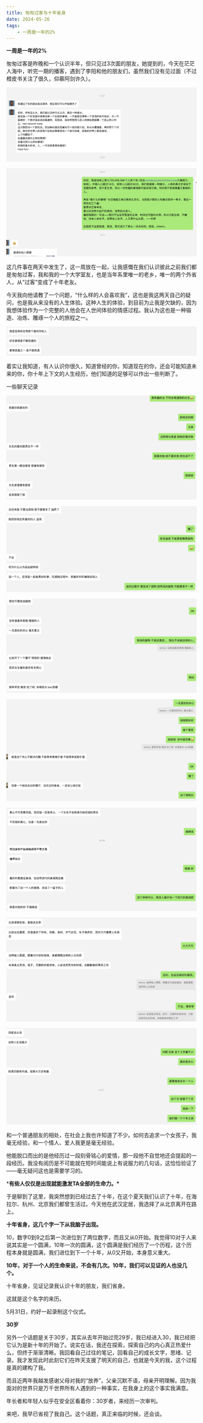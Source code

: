 ```yaml
---
title: 匆匆过客与十年省身
date: 2024-05-26
tags:
    - 一周是一年的2%
---
```











**一周是一年的2%**





匆匆过客是昨晚和一个认识半年，但只见过3次面的朋友，她提到的，今天在茫茫人海中，听完一期的播客，遇到了李阳和他的朋友们，虽然我们没有见过面（不过橙皮书关注了很久，仰慕阿剑许久）。



![01](../images/01.png)



![02](../images/02.png)











这几件事在两天中发生了，这一周放在一起，让我感慨在我们认识彼此之前我们都是匆匆过客，我和我的一个大学室友，也是当年系里唯一的老乡，唯一的两个外省人，从“过客”变成了十年老友。





今天我向他请教了一个问题，“什么样的人会喜欢我”，这也是我这两天自己的疑问，也是我从来没有的人生体验。这种人生的体验，到目前为止我是欠缺的，因为我想体验作为一个完整的人他会在人世间体验的情感过程。我认为这也是一种锻造、冶炼、雕琢一个人的旅程之一。



![03](../images/03.png)





着实让我知道，有人认识你很久，知道曾经的你，知道现在的你，还会可能知道未来的你，你十年上下文的人生经历，他们知道的足够可以作出一些判断了。







一些聊天记录

![04](../images/04.png)



![05](../images/05.png)





![06](../images/06.png)





![07](../images/07.png)





![08](../images/08.png)





![09](../images/09.png)



![10](../images/10.png)





和一个普通朋友的相处，在社会上我也许知道了不少。如何去追求一个女孩子，我毫无经验，和一个情人、爱人我更是毫无经验。



他能脱口而出的是他经历过一段刻骨铭心的爱情，那一段他不自觉地还会提起的一段经历。我没有阅历是不可能就在短时间能说上有说服力的几句话，这恰恰验证了——毫无疑问这也是需要学习的。









***有些人仅仅是出现就能激发TA全部的生命力。\***









于是聊到了这里，我突然想到已经过去了十年，在这个夏天我们认识了十年，在海拉尔、杭州、北京我们都曾生活过。今天他在武汉定居，我选择了从北京离开在路上。



**十年省身，这几个字一下从我脑子出现。**







10，数字0到9之后第一次进位到了两位数字，而且又从0开始。我觉得10对于人来说其实是一个圆满，10年一次的圆满，这个圆满是我们经历了一个历程，这个历程本身就是圆满，我们进位到下一个十年，从0又开始，本身意义重大。



**10年，对于一个人的生命来说，不会有几次。10年，我们可以见证的人也没几个。**



十年省身，见证记录我认识十年的朋友，我们省身。



这就是这个名字的来历。



5月31日，约好一起录制这个仪式。









**30岁**

另外一个话题是关于30岁，其实从去年开始过完29岁，我已经进入30，我已经把它认为是新十年的开始了。说实在话，我还在探索，探索自己的内心真正热爱什么，但终于渐渐清晰。我回看自己过往的笔记，回看自己的成长文字，思绪、记录。我才发现此时此刻它们在昨天支援了明天的自己，也就是今天的我，这个过程是真的建构了我。



而且近两年我越发感谢父母对我的“放养”，父亲沉默不语，母亲开明理解。因为我面对的世界只是万千世界所有人遇到的一种事实，在我身上的这个事实我满意。







年长者和年轻人似乎在安全区看着你：30岁者，来经历一次审判。







来吧，我早已省视了我自己。这个话题，真正来临的时候，还会谈。